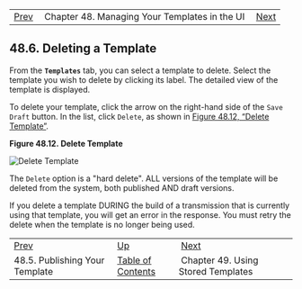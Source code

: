 |     |     |     |
| --- | --- | --- |
| [Prev](web-ui.templates.publish)  | Chapter 48. Managing Your Templates in the UI |  [Next](using_template) |

## 48.6. Deleting a Template

From the **`Templates`** tab, you can select a template to delete. Select the template you wish to delete by clicking its label. The detailed view of the template is displayed.

To delete your template, click the arrow on the right-hand side of the `Save Draft` button. In the list, click `Delete`, as shown in [Figure 48.12, “Delete Template”](web-ui.templates.delete#figure_delete_template "Figure 48.12. Delete Template").

<a name="figure_delete_template"></a>

**Figure 48.12. Delete Template**

![Delete Template](/momentum/web-momo4/images/templates_list.png)

The `Delete` option is a "hard delete". ALL versions of the template will be deleted from the system, both published AND draft versions.

If you delete a template DURING the build of a transmission that is currently using that template, you will get an error in the response. You must retry the delete when the template is no longer being used.

|     |     |     |
| --- | --- | --- |
| [Prev](web-ui.templates.publish)  | [Up](web-ui.templates) |  [Next](using_template) |
| 48.5. Publishing Your Template  | [Table of Contents](index) |  Chapter 49. Using Stored Templates |
